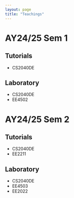```yaml
---
layout: page  
title: "Teachings"  
---
```


# AY24/25 Sem 1    
## Tutorials    
 - CS2040DE
## Laboratory    
 - CS2040DE
 - EE4502  
# AY24/25 Sem 2    
## Tutorials  
 - CS2040DE
 - EE2211  
## Laboratory    
 - CS2040DE
 - EE4503
 - EE2022
